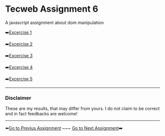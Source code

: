 # Tecweb Assignment 6
A javascript assignment about dom manipulation

➡️[Excercise 1](1/)

➡️[Excercise 2](2/)

➡️[Excercise 3](3/)

➡️[Excercise 4](4/)

➡️[Excercise 5](5/)

---
### Disclaimer
These are my results, that may differ from yours. I do not claim to be correct and in fact feedbacks are welcome!

---

⬅️[Go to Previus Assignment](../5_assignment/) ~~~ [Go to Next Assignment](../7_assignment/)➡️